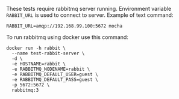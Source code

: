 These tests require rabbitmq server running. Environment variable `RABBIT_URL` is used to connect to server.
Example of text command:

```
RABBIT_URL=amqp://192.168.99.100:5672 mocha
```

To run rabbitmq using docker use this command:

```
docker run -h rabbit \
  --name test-rabbit-server \
  -d \
  -e HOSTNAME=rabbit \
  -e RABBITMQ_NODENAME=rabbit \
  -e RABBITMQ_DEFAULT_USER=guest \
  -e RABBITMQ_DEFAULT_PASS=guest \
  -p 5672:5672 \
  rabbitmq:3 
```

